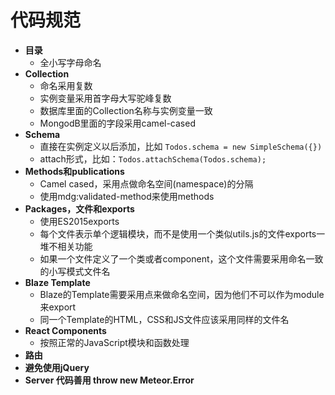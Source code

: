 # 代码规范

* **目录**
  * 全小写字母命名
* **Collection**
  * 命名采用复数
  * 实例变量采用首字母大写驼峰复数
  * 数据库里面的Collection名称与实例变量一致
  * MongodB里面的字段采用camel-cased
* **Schema**
  * 直接在实例定义以后添加，比如 `Todos.schema = new SimpleSchema({})`
  * attach形式，比如：`Todos.attachSchema(Todos.schema);`
* **Methods和publications**
  * Camel cased，采用点做命名空间(namespace)的分隔
  * 使用mdg:validated-method来使用methods
* **Packages，文件和exports**
  * 使用ES2015exports
  * 每个文件表示单个逻辑模块，而不是使用一个类似utils.js的文件exports一堆不相关功能
  * 如果一个文件定义了一个类或者component，这个文件需要采用命名一致的小写模式文件名
* **Blaze Template**
  * Blaze的Template需要采用点来做命名空间，因为他们不可以作为module来export
  * 同一个Template的HTML，CSS和JS文件应该采用同样的文件名
* **React Components**
  * 按照正常的JavaScript模块和函数处理
* **路由**
* **避免使用jQuery**
* **Server 代码善用 throw new Meteor.Error**
